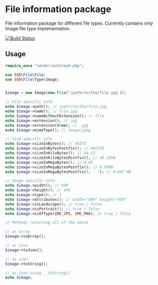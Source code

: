 File information package
====

File information package for different file types.
Currently contains only Image file type implementation.

[![Build Status](https://travis-ci.org/sebastiansulinski/file.svg?branch=master)](https://travis-ci.org/sebastiansulinski/file)


## Usage

```php
require_once "vendor/autoload.php";

use SSD\File\File;
use SSD\File\Type\Image;


$image = new Image(new File('/path/to/the/file.jpg'));

// File specific info
echo $image->path(); // /path/to/the/file.jpg
echo $image->name(); // file.jpg
echo $image->nameWithoutExtension(); // file
echo $image->extension(); // jpg
echo $image->extension(true); // .jpg
echo $image->mimeType(); // image/jpeg

// Size specific info
echo $image->sizeInBytes(); // 49275
echo $image->sizeInBytesPostfix(); // 49275B
echo $image->sizeInKiloBytes(); // 48.12
echo $image->sizeInKiloBytesPostfix(); // 48.12KB
echo $image->sizeInMegaBytes(); // 0.05
echo $image->sizeInMegaBytesPostfix(); // 0.05MB
echo $image->sizeInMegaBytesPostfix(3, ' '); // 0.047 MB

// Image specific info
echo $image->width(); // 600
echo $image->height(); // 450
echo $image->type(); // 1
echo $image->attributes(); // width="600" height="450"
echo $image->isLandscape(); // true / false
echo $image->isPortrait(); // true / false
echo $image->isOfType(IMG_JPG, IMG_PNG); // true / false

// Methods returning all of the above

// as array
$image->toArray();

// as json
$image->toJson();

// as json
$image->toString();

// as json using __toString()
echo $image;
```